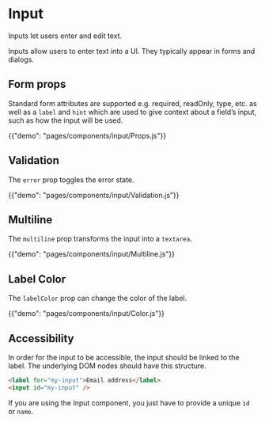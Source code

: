 # Input

<p class="description">Inputs let users enter and edit text.</p>

Inputs allow users to enter text into a UI. They typically appear in forms and dialogs.

## Form props

Standard form attributes are supported e.g. required, readOnly, type, etc. as well as a `label` and `hint`
which are used to give context about a field’s input, such as how the input will be used.

{{"demo": "pages/components/input/Props.js"}}

## Validation

The `error` prop toggles the error state.

{{"demo": "pages/components/input/Validation.js"}}

## Multiline

The `multiline` prop transforms the input into a `textarea`.

{{"demo": "pages/components/input/Multiline.js"}}

## Label Color

The `labelColor` prop can change the color of the label.

{{"demo": "pages/components/input/Color.js"}}

## Accessibility

In order for the input to be accessible, the input should be linked to the label. The underlying DOM nodes should have this structure.

```html
<label for="my-input">Email address</label>
<input id="my-input" />
```

If you are using the Input component, you just have to provide a unique `id` or `name`.
